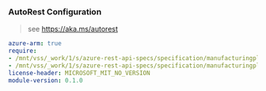 ### AutoRest Configuration

> see https://aka.ms/autorest

``` yaml
azure-arm: true
require:
- /mnt/vss/_work/1/s/azure-rest-api-specs/specification/manufacturingplatform/resource-manager/readme.md
- /mnt/vss/_work/1/s/azure-rest-api-specs/specification/manufacturingplatform/resource-manager/readme.go.md
license-header: MICROSOFT_MIT_NO_VERSION
module-version: 0.1.0

```